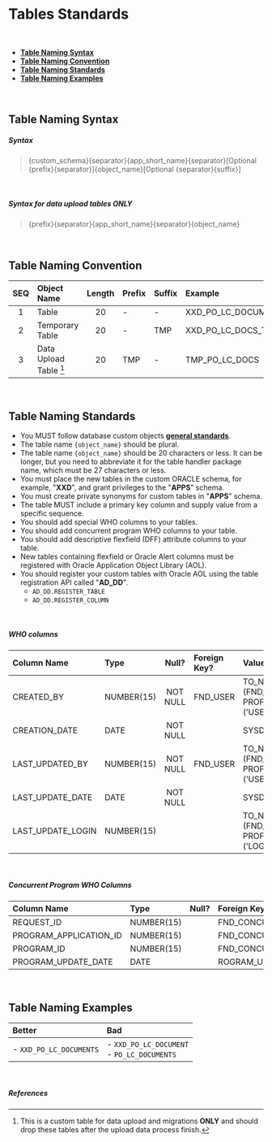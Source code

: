 # Tables Standards

<br>

- <a href="#table-naming-syntax">**Table Naming Syntax**</a>
- <a href="#table-naming-convention">**Table Naming Convention**</a>
- <a href="#table-naming-standards">**Table Naming Standards**</a>
- <a href="#table-naming-examples">**Table Naming Examples**</a>

<br>

## Table Naming Syntax

##### Syntax 

> {custom_schema}{separator}{app_short_name}{separator}[Optional {prefix}{separator}]{object_name}[Optional {separator}{suffix}]

<br>

##### Syntax for data upload tables ONLY

> {prefix}{separator}{app_short_name}{separator}{object_name}



<br>

## Table Naming Convention

 | SEQ  | Object Name            | Length | Prefix | Suffix | Example |
 | :-:  | :----                  | :-:    | :---   | :---   | :----   |
 | 1    | Table                  | 20     |  -     | -      | XXD_PO_LC_DOCUMENTS |
 | 2    | Temporary Table        | 20     |  -     | TMP    | XXD_PO_LC_DOCS_TMP |
 | 3    | Data Upload Table [^1] | 20     | TMP    | -      | TMP_PO_LC_DOCS | 
 
<br>

## Table Naming Standards

- You MUST follow database custom objects <a href="https://github.com/demasy/Oracle-EBS-Development-Guidelines/tree/main/database-standards-guidelines">**general standards**</a>.
- The table name `{object_name}` should be plural.
- The table name `{object_name}` should be 20 characters or less. It can be longer, but you need to abbreviate it for the table handler package name, which must be 27 characters or less.
- You must place the new tables in the custom ORACLE schema, for example, "**XXD**", and grant privileges to the "**APPS**" schema.
- You must create private synonyms for custom tables in "**APPS**" schema.
- The table MUST include a primary key column and supply value from a specific sequence.
- You should add special WHO columns to your tables.
- You should add concurrent program WHO columns to your table.
- You should add descriptive flexfield (DFF) attribute columns to your table.
- New tables containing flexfield or Oracle Alert columns must be registered with Oracle Application Object Library (AOL).
- You should register your custom tables with Oracle AOL using the table registration API called "**AD_DD**".
  - `AD_DD.REGISTER_TABLE`
  - `AD_DD.REGISTER_COLUMN`

<br>

##### WHO columns

 | Column Name       | Type       | Null?    | Foreign Key? | Value | 
 | :--               | :----      | :-:      | :--          | :---   | 
 | CREATED_BY        | NUMBER(15) | NOT NULL | FND_USER     | TO_NUMBER (FND_ PROFILE.VALUE (’USER_ID’)) |
 | CREATION_DATE     | DATE       | NOT NULL |              | SYSDATE |
 | LAST_UPDATED_BY   | NUMBER(15) | NOT NULL | FND_USER     | TO_NUMBER (FND_ PROFILE.VALUE (’USER_ID’)) | 
 | LAST_UPDATE_DATE  | DATE       | NOT NULL |              | SYSDATE |
 | LAST_UPDATE_LOGIN | NUMBER(15) |          |              | TO_NUMBER (FND_ PROFILE.VALUE (’LOGIN_ ID’)) |
 
<br>

##### Concurrent Program WHO Columns

 | Column Name             | Type       | Null? | Foreign Key to Table?   |  
 | :--                     | :----      | :-:   | :--                     | 
 | REQUEST_ID              | NUMBER(15) |       | FND_CONCURRENT_REQUESTS | 
 | PROGRAM_APPLICATION_ID  | NUMBER(15) |       | FND_CONCURRENT_PROGRAMS | 
 | PROGRAM_ID              | NUMBER(15) |       | FND_CONCURRENT_PROGRAMS | 
 | PROGRAM_UPDATE_DATE     | DATE       |       | ROGRAM_UPDATE_DATE      | 
 
<br>

## Table Naming Examples

 | Better   | Bad        |
 | :---  | :---        |
 | - `XXD_PO_LC_DOCUMENTS` | - `XXD_PO_LC_DOCUMENT` <br> - `PO_LC_DOCUMENTS`       |

<br>

##### References
[^1]: This is a custom table for data upload and migrations **ONLY** and should drop these tables after the upload data process finish.
